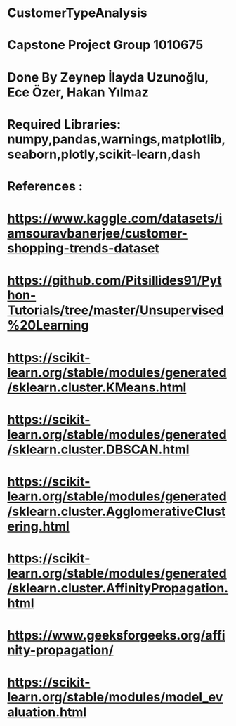 # CustomerTypeAnalysis 
# Capstone Project Group 1010675
# Done By Zeynep İlayda Uzunoğlu, Ece Özer, Hakan Yılmaz 
# Required Libraries: numpy,pandas,warnings,matplotlib,seaborn,plotly,scikit-learn,dash
# References :
# https://www.kaggle.com/datasets/iamsouravbanerjee/customer-shopping-trends-dataset
# https://github.com/Pitsillides91/Python-Tutorials/tree/master/Unsupervised%20Learning
# https://scikit-learn.org/stable/modules/generated/sklearn.cluster.KMeans.html
# https://scikit-learn.org/stable/modules/generated/sklearn.cluster.DBSCAN.html
# https://scikit-learn.org/stable/modules/generated/sklearn.cluster.AgglomerativeClustering.html
# https://scikit-learn.org/stable/modules/generated/sklearn.cluster.AffinityPropagation.html
# https://www.geeksforgeeks.org/affinity-propagation/
# https://scikit-learn.org/stable/modules/model_evaluation.html 
